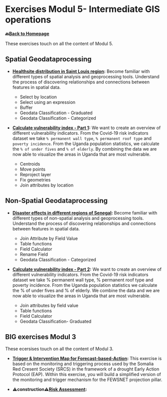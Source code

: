 # Exercises Modul 5- Intermediate GIS operations

__🔙[Back to Homepage](/content/intro.md)__

These exercises touch on all the content of Modul 5.

## Spatial Geodataprocessing

* __[Healthsite distribution in Saint Louis region](/content/Modul_5/en_qgis_spatial_tools_ex1.md):__ Become familiar with different types of spatial analysis and geoprocessing tools. Understand the process of discovering relationships and connections between features in spatial data.
    * Select by location
    * Select using an expression
    * Buffer
    * Geodata Classification - Graduated
    * Geodata Classification - Categorized

* __[Calculate vulnerability index - Part 1](/content/Modul_5/en_qgis_spatial_tools_ex2.md):__ We want to create an overview of different vulnerability indicators. From the Covid-19 risk indicators dataset we take `% permanent wall type`, `% permanent roof type` and `poverty incidence`. From the Uganda population statistics, we calculate the `% of under fives` and `% of elderly`. By combining the data we are now able to visualize the areas in Uganda that are most vulnerable.
    * Centroids
    * Move points
    * Reproject layer 
    * Fix geometries
    * Join attributes by location

## Non-Spatial Geodataprocessing

* __[Disaster effects in different regions of Senegal](/content/Modul_5/en_qgis_non_spatial_tools_ex1.md):__ Become familiar with different types of non-spatial analysis and geoprocessing tools. Understand the process of discovering relationships and connections between features in spatial data.
    * Join Attribute by Field Value
    * Table functions
    * Field Calculator
    * Rename Field
    * Geodata Classification - Categorized

* __[Calculate vulnerability index - Part 2](/content/Modul_5/en_qgis_non_spatial_tools_ex2.md):__ We want to create an overview of different vulnerability indicators. From the Covid-19 risk indicators dataset we take % permanent wall type, % permanent roof type and poverty incidence. From the Uganda population statistics we calculate the % of under fives and % of elderly. We combine the data and we are now able to visualize the areas in Uganda that are most vulnerable.
    * Join attributes by field value
    * Table functions
    * Field Calculator
    * Geodata Classification- Graduated


## BIG exercises Modul 3

These ecersises touch on all the content of Modul 3. 

* __[Trigger & Intervention Map for Forecast-based-Action](/content/Modul_5/en_qgis_modul_5_ex2.md):__ This exercise is based on the monitoring and triggering process used by the Somalia Red Cresent Society (SRCS) in the framework of a drought Early Action Protocol (EAP).
Within this exercise, you will build a simplified version of the monitoring and trigger mechanism for the FEWSNET projection pillar. 

*  __⚠️construction⚠️[Risk Assessment](/content/Modul_5/en_qgis_modul_5_ex1.md):__ 